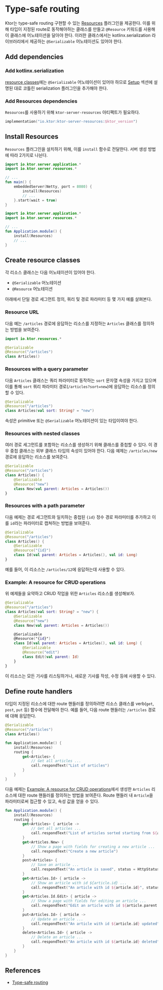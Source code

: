 # Type-safe routing﻿

Ktor는 type-safe routing 구현할 수
있는 [Resources](https://api.ktor.io/ktor-shared/ktor-resources/io.ktor.resources/-resources/index.html?_gl=1*18y3k2k*_ga*NjU4MjQxNjExLjE2NTU1MjY3MDI.*_ga_9J976DJZ68*MTY1NTYzNjk3OC4xMS4xLjE2NTU2NDE1MjEuMA..&_ga=2.122060747.1396641199.1655526702-658241611.1655526702)
플러그인을 제공한다. 이를 위해 타입이 지정된 route로 동작해야하는 클래스를 만들고 `@Resource` 키워드를 사용해 이 클래스에 어노테이션을 달아야 한다. 이러한 클래스에서는
kotlinx.serialization 라이브러리에서 제공하는 `@Serializable` 어노테이션도 있어야 한다.

## Add dependencies

### Add kotlinx.serialization

[resource classes](https://ktor.io/docs/type-safe-routing.html#resource_classes)에는 `@Serializable` 어노테이션이 있어야
하므로 [Setup](https://github.com/Kotlin/kotlinx.serialization#setup) 섹션에 설명된 대로 코틀린 serialization 플러그인을 추가해야 한다.

### Add Resources dependencies

`Resources`를 사용하기 위해 `ktor-server-resources` 아티팩트가 필요하다.

```kotlin
implementation("io.ktor:ktor-server-resources:$ktor_version")
```

## Install Resources

`Resources` 플러그인을 설치하기 위해, 이를 `install` 함수로 전달한다. 서버 생성 방법에 따라 2가지로 나뉜다.

```kotlin
import io.ktor.server.application.*
import io.ktor.server.resources.*

// ...
fun main() {
    embeddedServer(Netty, port = 8080) {
        install(Resources)
        // ...
    }.start(wait = true)
}
```

```kotlin
import io.ktor.server.application.*
import io.ktor.server.resources.*

// ...
fun Application.module() {
    install(Resources)
    // ...
}
```

## Create resource classes

각 리소스 클래스는 다음 어노테이션이 있어야 한다.

* `@Serializable` 어노테이션
* `@Resource` 어노테이션

아래에서 단일 경로 세그먼트 정의, 쿼리 및 경로 파라미터 등 몇 가지 예를 살펴본다.

### Resource URL

다음 예는 `/articles` 경로에 응답하는 리소스를 지정하는 `Articles` 클래스를 정의하는 방법을 보여준다.

```kotlin
import io.ktor.resources.*

@Serializable
@Resource("/articles")
class Articles()
```

### Resources with a query parameter

다음 `Articles` 클래스는 쿼리 파라미터로 동작하는 `sort` 문자열 속성을 가지고 있으며 이를 통해 `sort` 쿼리 파라미터 경로(`/articles?sort=new`)에 응답하는 리소스를 정의할 수
있다.

```kotlin
@Serializable
@Resource("/articles")
class Articles(val sort: String? = "new")
```

속성은 primitive 또는 `@Serializable` 어노테이션이 있는 타입이여야 한다.

### Resources with nested classes

여러 경로 세그먼트를 포함하는 리소스를 생성하기 위해 클래스를 중첩할 수 있다. 이 경우 중첩 클래스는 외부 클래스 타입의 속성이 있어야 한다. 다음 예제는 `/articles/new` 경로에 응답하는 리소스를
보여준다.

```kotlin
@Serializable
@Resource("/articles")
class Articles() {
    @Serializable
    @Resource("new")
    class New(val parent: Articles = Articles())
}
```

### Resources with a path parameter

다음 예제는 경로 세그먼트와 일치하는 중첩된 `{id}` 정수 경로 파라미터를 추가하고 이를 `id`라는 파라미터로 캡쳐하는 방법을 보여준다.

```kotlin
@Serializable
@Resource("/articles")
class Articles() {
    @Serializable
    @Resource("{id}")
    class Id(val parent: Articles = Articles(), val id: Long)
}
```

예를 들어, 이 리소스는 `/articles/12`에 응답하는데 사용할 수 있다.

### Example: A resource for CRUD operations

위 예제들을 요약하고 CRUD 작업을 위한 `Articles` 리소스를 생성해보자.

```kotlin
@Serializable
@Resource("/articles")
class Articles(val sort: String? = "new") {
    @Serializable
    @Resource("new")
    class New(val parent: Articles = Articles())

    @Serializable
    @Resource("{id}")
    class Id(val parent: Articles = Articles(), val id: Long) {
        @Serializable
        @Resource("edit")
        class Edit(val parent: Id)
    }
}
```

이 리소스는 모든 기사를 리스팅하거나, 새로운 기사를 작성, 수정 등에 사용할 수 있다.

## Define route handlers

타입이 지정된 리소스에 대한 route 핸들러를 정의하려면 리소스 클래스를 verb(`get`, `post`, `put` 등) 함수에 전달해야 한다. 예를 들어, 다음 route 핸들러는 `/articles` 경로에
대해 응답한다.

```kotlin
@Serializable
@Resource("/articles")
class Articles()

fun Application.module() {
    install(Resources)
    routing {
        get<Articles> {
            // Get all articles ...
            call.respondText("List of articles")
        }
    }
}
```

다음 예제는 [Example: A resource for CRUD operations](https://ktor.io/docs/type-safe-routing.html#example_crud)에서
생성한 `Articles` 리소스에 대한 route 핸들러를 정의하는 방법을 보여준다. Route 핸들러 내 `Article`을 파라미터로써 접근할 수 있고, 속성 값을 얻을 수 있다.

```kotlin
fun Application.module() {
    install(Resources)
    routing {
        get<Articles> { article ->
            // Get all articles ...
            call.respondText("List of articles sorted starting from ${article.sort}")
        }
        get<Articles.New> {
            // Show a page with fields for creating a new article ...
            call.respondText("Create a new article")
        }
        post<Articles> {
            // Save an article ...
            call.respondText("An article is saved", status = HttpStatusCode.Created)
        }
        get<Articles.Id> { article ->
            // Show an article with id ${article.id} ...
            call.respondText("An article with id ${article.id}", status = HttpStatusCode.OK)
        }
        get<Articles.Id.Edit> { article ->
            // Show a page with fields for editing an article ...
            call.respondText("Edit an article with id ${article.parent.id}", status = HttpStatusCode.OK)
        }
        put<Articles.Id> { article ->
            // Update an article ...
            call.respondText("An article with id ${article.id} updated", status = HttpStatusCode.OK)
        }
        delete<Articles.Id> { article ->
            // Delete an article ...
            call.respondText("An article with id ${article.id} deleted", status = HttpStatusCode.OK)
        }
    }
}
```

## References

* [Type-safe routing﻿](https://ktor.io/docs/type-safe-routing.html)
